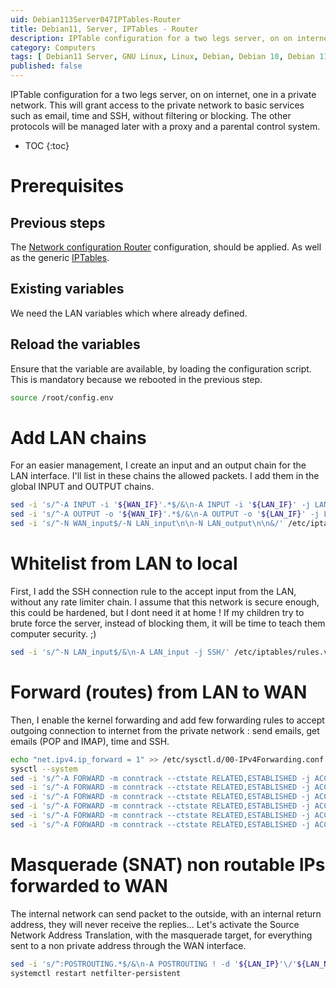 ```yaml
---
uid: Debian113Server047IPTables-Router
title: Debian11, Server, IPTables - Router
description: IPTable configuration for a two legs server, on on internet, one in a private network. This will grant access to the private network to basic services such as email, time and SSH, without filtering or blocking. The other protocols will be managed later with a proxy and a parental control system.
category: Computers
tags: [ Debian11 Server, GNU Linux, Linux, Debian, Debian 10, Debian 11, Buster, Bullseye, Server, Installation ]
published: false
---
```


IPTable configuration for a two legs server, on on internet, one in a private network. This will grant access to the private network to basic services such as email, time and SSH, without filtering or blocking. The other protocols will be managed later with a proxy and a parental control system.

* TOC
{:toc}

# Prerequisites

## Previous steps
The [Network configuration Router](/Debian111PostInstall021Debian-Networkconfiguration-Router-en/) configuration, should be applied. As well as the generic [IPTables](/Debian113Server045IPTables-en/).

## Existing variables
We need the LAN variables which where already defined.

## Reload the variables
Ensure that the variable are available, by loading the configuration script. This is mandatory because we rebooted in the previous step.
```bash
source /root/config.env
```

# Add LAN chains
For an easier management, I create an input and an output chain for the LAN interface. I'll list in these chains the allowed packets. I add them in the global INPUT and OUTPUT chains.
```bash
sed -i 's/^-A INPUT -i '${WAN_IF}'.*$/&\n-A INPUT -i '${LAN_IF}' -j LAN_input/' /etc/iptables/rules.v4
sed -i 's/^-A OUTPUT -o '${WAN_IF}'.*$/&\n-A OUTPUT -o '${LAN_IF}' -j LAN_output/' /etc/iptables/rules.v4
sed -i 's/^-N WAN_input$/-N LAN_input\n\n-N LAN_output\n\n&/' /etc/iptables/rules.v4
```

# Whitelist from LAN to local
First, I add the SSH connection rule to the accept input from the LAN, without any rate limiter chain. I assume that this network is secure enough, this could be hardened, but I dont need it at home ! If my children try to brute force the server, instead of blocking them, it will be time to teach them computer security. ;)
```bash
sed -i 's/^-N LAN_input$/&\n-A LAN_input -j SSH/' /etc/iptables/rules.v4
```

# Forward (routes) from LAN to WAN
Then, I enable the kernel forwarding and add few forwarding rules to accept outgoing connection to internet from the private network : send emails, get emails (POP and IMAP), time and SSH.
```bash
echo "net.ipv4.ip_forward = 1" >> /etc/sysctl.d/00-IPv4Forwarding.conf
sysctl --system
sed -i 's/^-A FORWARD -m conntrack --ctstate RELATED,ESTABLISHED -j ACCEPT$/&\n-A FORWARD -i '${LAN_IF}' -p tcp -m multiport --dports 25,465,587 -j ACCEPT/' /etc/iptables/rules.v4
sed -i 's/^-A FORWARD -m conntrack --ctstate RELATED,ESTABLISHED -j ACCEPT$/&\n-A FORWARD -i '${LAN_IF}' -p tcp -m multiport --dports 143,993 -j ACCEPT/' /etc/iptables/rules.v4
sed -i 's/^-A FORWARD -m conntrack --ctstate RELATED,ESTABLISHED -j ACCEPT$/&\n-A FORWARD -i '${LAN_IF}' -p tcp -m multiport --dports 110,995 -j ACCEPT/' /etc/iptables/rules.v4
sed -i 's/^-A FORWARD -m conntrack --ctstate RELATED,ESTABLISHED -j ACCEPT$/&\n-A FORWARD -i '${LAN_IF}' -p tcp --dport 123 -j ACCEPT/' /etc/iptables/rules.v4
sed -i 's/^-A FORWARD -m conntrack --ctstate RELATED,ESTABLISHED -j ACCEPT$/&\n-A FORWARD -i '${LAN_IF}' -p udp --dport 123 -j ACCEPT/' /etc/iptables/rules.v4
sed -i 's/^-A FORWARD -m conntrack --ctstate RELATED,ESTABLISHED -j ACCEPT$/&\n-A FORWARD -i '${LAN_IF}' -p tcp --dport 22 -j ACCEPT/' /etc/iptables/rules.v4
```

# Masquerade (SNAT) non routable IPs forwarded to WAN
The internal network can send packet to the outside, with an internal return address, they will never receive the replies... Let's activate the Source Network Address Translation, with the masquerade target, for everything sent to a non private address through the WAN interface.
```bash
sed -i 's/^:POSTROUTING.*$/&\n-A POSTROUTING ! -d '${LAN_IP}'\/'${LAN_NM}' -o '${WAN_IF}' -j MASQUERADE/' /etc/iptables/rules.v4
systemctl restart netfilter-persistent
```
